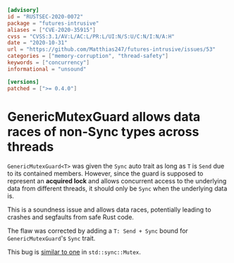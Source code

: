 ```toml
[advisory]
id = "RUSTSEC-2020-0072"
package = "futures-intrusive"
aliases = ["CVE-2020-35915"]
cvss = "CVSS:3.1/AV:L/AC:L/PR:L/UI:N/S:U/C:N/I:N/A:H"
date = "2020-10-31"
url = "https://github.com/Matthias247/futures-intrusive/issues/53"
categories = ["memory-corruption", "thread-safety"]
keywords = ["concurrency"]
informational = "unsound"

[versions]
patched = [">= 0.4.0"]
```

# GenericMutexGuard allows data races of non-Sync types across threads

`GenericMutexGuard<T>` was given the `Sync` auto trait as long as `T` is `Send`
due to its contained members. However, since the guard is supposed to represent
an **acquired lock** and allows concurrent access to the underlying data from
different threads, it should only be `Sync` when the underlying data is.

This is a soundness issue and allows data races, potentially leading to crashes
and segfaults from safe Rust code.

The flaw was corrected by adding a `T: Send + Sync` bound for
`GenericMutexGuard`'s `Sync` trait.

This bug is [similar to one](https://github.com/rust-lang/rust/issues/41622) in
`std::sync::Mutex`.
